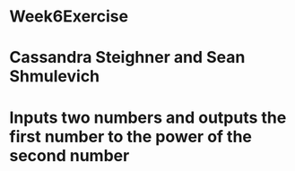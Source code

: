 # Week6Exercise
# Cassandra Steighner and Sean Shmulevich
# Inputs two numbers and outputs the first number to the power of the second number
